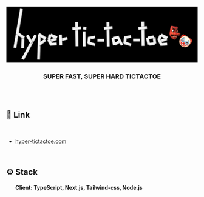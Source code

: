 <div align="center">
<br/>
<a href="https://www.hyper-tictactoe.com" target="_blank">
    <img src="public/logo.png" style="width:1000px;"/>
</a>
<br/>
<h3> SUPER FAST, SUPER HARD TICTACTOE </h3>	
<br/>
</div>
<br>
<h2> 🔗 Link </h2>
<br/>
<ul>
    <li><a href="https://www.hyper-tictactoe.com" target="_blank">hyper-tictactoe.com</a>
</ul>
<br/>
<h2> ⚙️ Stack </h2>
<ul>
    <h4>Client: TypeScript, Next.js, Tailwind-css, Node.js</h4>
</ul>
